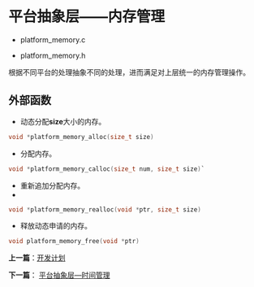 # 平台抽象层——内存管理

- platform_memory.c

- platform_memory.h

根据不同平台的处理抽象不同的处理，进而满足对上层统一的内存管理操作。

## 外部函数

- 动态分配**size**大小的内存。

```c
void *platform_memory_alloc(size_t size)
```

- 分配内存。

```c
void *platform_memory_calloc(size_t num, size_t size)`
```

- 重新追加分配内存。
- 
```c
void *platform_memory_realloc(void *ptr, size_t size)
```

- 释放动态申请的内存。

```c
void platform_memory_free(void *ptr)
```


**上一篇**：[开发计划](./plan.md)

**下一篇**： [平台抽象层—时间管理](./platform_timer.md)
